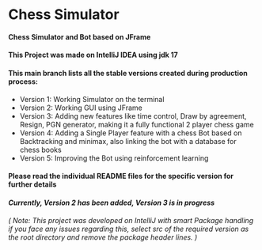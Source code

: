 # Chess Simulator
#### Chess Simulator and Bot based on JFrame 
#### This Project was made on IntelliJ IDEA using jdk 17
#### This main branch lists all the stable versions created during production process: 
- Version 1: Working Simulator on the terminal
- Version 2: Working GUI using JFrame
- Version 3: Adding new features like time control, Draw by agreement, Resign, PGN generator, making it a fully functional 2 player chess game
- Version 4: Adding a Single Player feature with a chess Bot based on Backtracking and minimax, also linking the bot with a database for chess books
- Version 5: Improving the Bot using reinforcement learning
#### Please read the individual README files for the specific version for further details

#### *Currently, Version 2 has been added, Version 3 is in progress*

###### ( Note: This project was developed on IntelliJ with smart Package handling if you face any issues regarding this, select src of the required version as the root directory and remove the package header lines. )